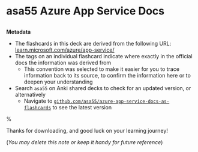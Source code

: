 # asa55 Azure App Service Docs

##

**Metadata**

- The flashcards in this deck are derived from the following URL: [learn.microsoft.com/azure/app-service/](https://learn.microsoft.com/en-us/azure/app-service/)
- The tags on an individual flashcard indicate where exactly in the official docs the information was derived from
  - This convention was selected to make it easier for you to trace information back to its source, to confirm the information here or to deepen your understanding
- Search `asa55` on Anki shared decks to check for an updated version, or alternatively
  - Navigate to [`github.com/asa55/azure-app-service-docs-as-flashcards`](https://github.com/asa55/azure-app-service-docs-as-flashcards) to see the latest version

%

Thanks for downloading, and good luck on your learning journey!

(_You may delete this note or keep it handy for future reference_)
